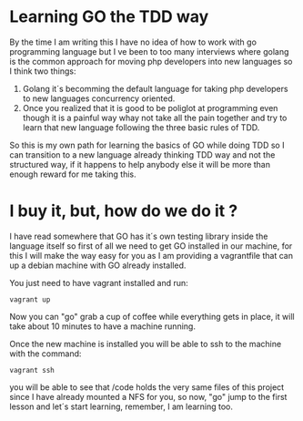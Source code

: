 # Learning GO the TDD way 

By the time I am writing this I have no idea of how to work with go programming language but I ve been to too many interviews 
where golang is the common approach for moving php developers into new languages so I think two things:

1. Golang it´s becomming the default language for taking php developers to new languages concurrency oriented.
2. Once you realized that it is good to be poliglot at programming even though it is a painful way whay not take all the pain together 
and try to learn that new language following the three basic rules of TDD.


So this is my own path for learning the basics of GO while doing TDD so I can transition to a new language already thinking TDD 
way and not the structured way, if it happens to help anybody else it will be more than enough reward for me taking this. 

# I buy it, but, how do we do it ? 

I have read somewhere that GO has it´s own testing library inside the language itself so first of all we need to get GO installed in our 
machine, for this I will make the way easy for you as I am providing a vagrantfile that can up a debian machine with GO already installed.

You just need to have vagrant installed and run:

    vagrant up

Now you can "go" grab a cup of coffee while everything gets in place, it will take about 10 minutes to have a machine running.

Once the new machine is installed you will be able to ssh to the machine with the command: 

    vagrant ssh 


you will be able to see that /code holds the very same files of this project since I have already mounted a NFS for you, so now, "go" jump to the 
first lesson and let´s start learning, remember, I am learning too. 

